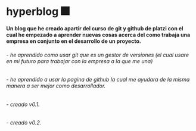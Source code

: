 # hyperblog 🎆
**Un blog que he creado apartir del curso de git y github de platzi con el cual he empezado a aprender nuevas cosas acerca del como trabaja una empresa en conjunto en el desarrollo de un proyecto.**

###### - he aprendido como usar git que es un gestor de versiones (el cual usare en mi futuro para trabajar con la empresa a la que me una)
###### - he aprendido a usar la pagina de github la cual me ayudara de la misma manera a ser mejor como desarrollador.
###### - creado v0.1.
###### - creado v0.2.